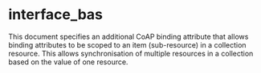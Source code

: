 # interface_bas
This document specifies an additional CoAP binding attribute that allows binding attributes to be scoped to an item (sub-resource) in a collection resource. This allows synchronisation of multiple resources in a collection based on the value of one resource.
